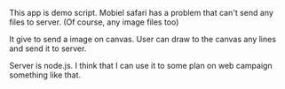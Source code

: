 This app is demo script.
Mobiel safari has a problem that can't send any files to server. (Of course, any image files too)

It give to send a image on canvas.
User can draw to the canvas any lines and send it to server.

Server is node.js.
I think that I can use it to some plan on web campaign something like that.
